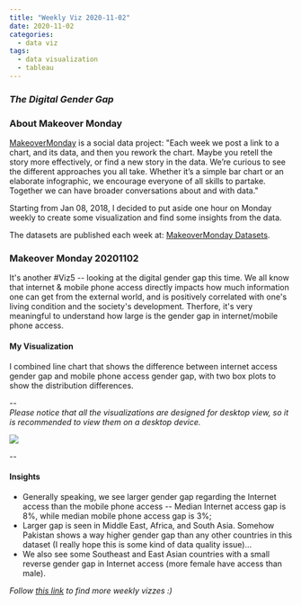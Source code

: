 ```yaml
---
title: "Weekly Viz 2020-11-02"
date: 2020-11-02
categories:
  - data viz
tags:
  - data visualization
  - tableau
---
```


### *The Digital Gender Gap*


### About Makeover Monday

[MakeoverMonday](http://www.makeovermonday.co.uk/) is a social data project:
"Each week we post a link to a chart, and its data, and then you rework the chart.
Maybe you retell the story more effectively, or find a new story in the data.
We’re curious to see the different approaches you all take. Whether it’s a simple bar chart or an elaborate infographic, we encourage everyone of all skills to partake.
Together we can have broader conversations about and with data."

Starting from Jan 08, 2018, I decided to put aside one hour on Monday weekly to create some visualization and find some insights from the data.

The datasets are published each week at: [MakeoverMonday Datasets](http://www.makeovermonday.co.uk/data/).

### Makeover Monday 20201102

It's another \#Viz5 -- looking at the digital gender gap this time. We all know that internet & mobile phone access directly impacts how much information one can get from the external world, and is positively correlated with one's living condition and the society's development. Therfore, it's very meaningful to understand how large is the gender gap in internet/mobile phone access.  

#### My Visualization

I combined line chart that shows the difference between internet access gender gap and mobile phone access gender gap, with two box plots to show the distribution differences.  

--  
*Please notice that all the visualizations are designed for desktop view, so it is recommended to view them on a desktop device.*  

<div class='tableauPlaceholder' id='viz1604374553587' style='position: relative'>
<noscript><a href='#'>
  <img alt=' ' src='https:&#47;&#47;public.tableau.com&#47;static&#47;images&#47;Ma&#47;MakeOverMonday20201102TheDigitalGenderGap&#47;DigitalGenderGap&#47;1_rss.png' style='border: none' />
</a></noscript>
<object class='tableauViz'  style='display:none;'>
  <param name='host_url' value='https%3A%2F%2Fpublic.tableau.com%2F' /> 
  <param name='embed_code_version' value='3' /> 
  <param name='site_root' value='' />
  <param name='name' value='MakeOverMonday20201102TheDigitalGenderGap&#47;DigitalGenderGap' />
  <param name='tabs' value='no' />
  <param name='toolbar' value='yes' />
  <param name='static_image' value='https:&#47;&#47;public.tableau.com&#47;static&#47;images&#47;Ma&#47;MakeOverMonday20201102TheDigitalGenderGap&#47;DigitalGenderGap&#47;1.png' />
  <param name='animate_transition' value='yes' />
  <param name='display_static_image' value='yes' />
  <param name='display_spinner' value='yes' />
  <param name='display_overlay' value='yes' />
  <param name='display_count' value='yes' />
  <param name='language' value='en' />
  <param name='filter' value='publish=yes' />
</object></div>         
<script type='text/javascript'>       
  var divElement = document.getElementById('viz1604374553587');  
  var vizElement = divElement.getElementsByTagName('object')[0];     
  if ( divElement.offsetWidth > 800 ) { vizElement.style.width='800px';vizElement.style.height='827px';} else if ( divElement.offsetWidth > 500 ) { vizElement.style.width='800px';vizElement.style.height='827px';} else { vizElement.style.width='100%';vizElement.style.height='1127px';}       
  var scriptElement = document.createElement('script');               
  scriptElement.src = 'https://public.tableau.com/javascripts/api/viz_v1.js';  
  vizElement.parentNode.insertBefore(scriptElement, vizElement);             
</script>
  
  
--  

#### Insights
* Generally speaking, we see larger gender gap regarding the Internet access than the mobile phone access -- Median Internet access gap is 8%, while median mobile phone access gap is 3%;  
* Larger gap is seen in Middle East, Africa, and South Asia. Somehow Pakistan shows a way higher gender gap than any other countries in this dataset (I really hope this is some kind of data quality issue)...  
* We also see some Southeast and East Asian countries with a small reverse gender gap in Internet access (more female have access than male).  


*Follow [this link](https://yudong-94.github.io/personal-website/project/MakeOverMonday2020/) to find more weekly vizzes :)*